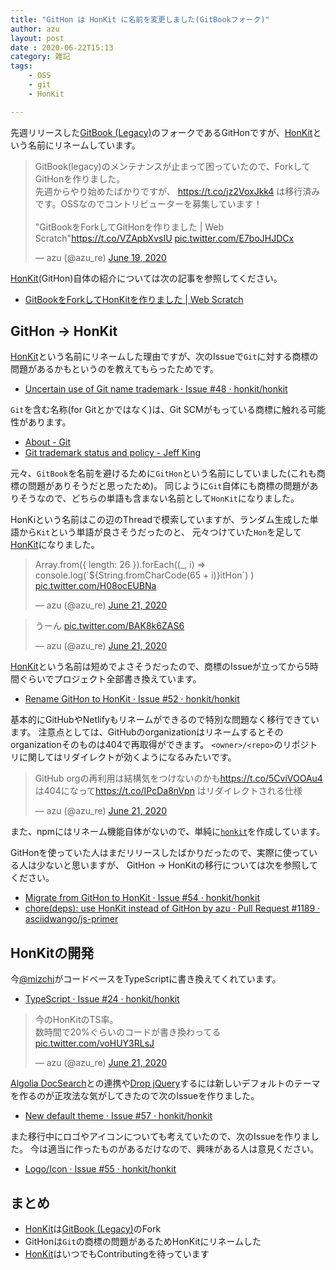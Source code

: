 ```yaml
---
title: "GitHon は HonKit に名前を変更しました(GitBookフォーク)"
author: azu
layout: post
date : 2020-06-22T15:13
category: 雑記
tags:
    - OSS
    - git
    - HonKit

---
```


先週リリースした[GitBook (Legacy)](https://github.com/GitbookIO/gitbook)のフォークであるGitHonですが、[HonKit](https://github.com/HonKit/HonKit)という名前にリネームしています。

<blockquote class="twitter-tweet"><p lang="ja" dir="ltr">GitBook(legacy)のメンテナンスが止まって困っていたので、ForkしてGitHonを作りました。<br>先週からやり始めたばかりですが、 <a href="https://t.co/jz2VoxJkk4">https://t.co/jz2VoxJkk4</a> は移行済みです。OSSなのでコントリビューターを募集しています！<br><br>&quot;GitBookをForkしてGitHonを作りました | Web Scratch&quot;<a href="https://t.co/VZApbXvsIU">https://t.co/VZApbXvsIU</a> <a href="https://t.co/E7boJHJDCx">pic.twitter.com/E7boJHJDCx</a></p>&mdash; azu (@azu_re) <a href="https://twitter.com/azu_re/status/1273875559689285633?ref_src=twsrc%5Etfw">June 19, 2020</a></blockquote>

[HonKit](https://github.com/HonKit/HonKit)(GitHon)自体の紹介については次の記事を参照してください。

- [GitBookをForkしてHonKitを作りました | Web Scratch](https://efcl.info/2020/06/19/githon/)

## GitHon → HonKit

[HonKit](https://github.com/HonKit/HonKit)という名前にリネームした理由ですが、次のIssueで`Git`に対する商標の問題があるかもというのを教えてもらったためです。

- [Uncertain use of Git name trademark · Issue #48 · honkit/honkit](https://github.com/honkit/honkit/issues/48)

`Git`を含む名称(for Gitとかではなく)は、Git SCMがもっている商標に触れる可能性があります。

- [About - Git](https://www.git-scm.com/about/trademark)
- [Git trademark status and policy - Jeff King](https://public-inbox.org/git/20170202022655.2jwvudhvo4hmueaw@sigill.intra.peff.net/)

元々、`GitBook`を名前を避けるために`GitHon`という名前にしていました(これも商標の問題がありそうだと思ったため)。
同じように`Git`自体にも商標の問題がありそうなので、どちらの単語も含まない名前として`HonKit`になりました。

HonKiという名前はこの辺のThreadで模索していますが、ランダム生成した単語から`Kit`という単語が良さそうだったのと、
元々つけていた`Hon`を足して[HonKit](https://github.com/HonKit/HonKit)になりました。

<blockquote class="twitter-tweet"><p lang="en" dir="ltr">Array.from({ length: 26 }).forEach((_, i) =&gt; console.log(`${String.fromCharCode(65 + i)}itHon`) ) <a href="https://t.co/H08ocEUBNa">pic.twitter.com/H08ocEUBNa</a></p>&mdash; azu (@azu_re) <a href="https://twitter.com/azu_re/status/1274693495320539138?ref_src=twsrc%5Etfw">June 21, 2020</a></blockquote>

<blockquote class="twitter-tweet"><p lang="ja" dir="ltr">うーん <a href="https://t.co/BAK8k6ZAS6">pic.twitter.com/BAK8k6ZAS6</a></p>&mdash; azu (@azu_re) <a href="https://twitter.com/azu_re/status/1274714760441823235?ref_src=twsrc%5Etfw">June 21, 2020</a></blockquote>

[HonKit](https://github.com/HonKit/HonKit)という名前は短めでよさそうだったので、商標のIssueが立ってから5時間ぐらいでプロジェクト全部書き換えています。

- [Rename GitHon to HonKit · Issue #52 · honkit/honkit](https://github.com/honkit/honkit/issues/52)

基本的にGitHubやNetlifyもリネームができるので特別な問題なく移行できています。
注意点としては、GitHubのorganizationはリネームするとそのorganizationそのものは404で再取得ができます。
`<owner>/<repo>`のリポジトリに関してはリダイレクトが効くようになるみたいです。

<blockquote class="twitter-tweet"><p lang="ja" dir="ltr">GitHub orgの再利用は結構気をつけないのかも<a href="https://t.co/5CviVOOAu4">https://t.co/5CviVOOAu4</a> は404になって<a href="https://t.co/IPcDa8nVpn">https://t.co/IPcDa8nVpn</a> はリダイレクトされる仕様</p>&mdash; azu (@azu_re) <a href="https://twitter.com/azu_re/status/1274755814587117574?ref_src=twsrc%5Etfw">June 21, 2020</a></blockquote>

また、npmにはリネーム機能自体がないので、単純に[`honkit`](https://www.npmjs.com/org/honkit)を作成しています。

GitHonを使っていた人はまだリリースしたばかりだったので、実際に使っている人は少ないと思いますが、
GitHon → HonKitの移行については次を参照してください。

- [Migrate from GitHon to HonKit · Issue #54 · honkit/honkit](https://github.com/honkit/honkit/issues/54)
- [chore(deps): use HonKit instead of GitHon by azu · Pull Request #1189 · asciidwango/js-primer](https://github.com/asciidwango/js-primer/pull/1189)

## HonKitの開発

今[@mizchi](https://github.com/mizchi)がコードベースをTypeScriptに書き換えてくれています。

- [TypeScript · Issue #24 · honkit/honkit](https://github.com/honkit/honkit/issues/24)

<blockquote class="twitter-tweet"><p lang="ja" dir="ltr">今のHonKitのTS率。<br>数時間で20%ぐらいのコードが書き換わってる <a href="https://t.co/voHUY3RLsJ">pic.twitter.com/voHUY3RLsJ</a></p>&mdash; azu (@azu_re) <a href="https://twitter.com/azu_re/status/1274770182355836928?ref_src=twsrc%5Etfw">June 21, 2020</a></blockquote>

[Algolia DocSearch](https://github.com/honkit/honkit/issues/45)との連携や[Drop jQuery](https://github.com/honkit/honkit/issues/39)するには新しいデフォルトのテーマを作るのが正攻法な気がしてきたので次のIssueを作りました。

- [New default theme · Issue #57 · honkit/honkit](https://github.com/honkit/honkit/issues/57)

また移行中にロゴやアイコンについても考えていたので、次のIssueを作りました。
今は適当に作ったものがあるだけなので、興味がある人は意見ください。

- [Logo/Icon · Issue #55 · honkit/honkit](https://github.com/honkit/honkit/issues/55)

## まとめ

- [HonKit](https://github.com/HonKit/HonKit)は[GitBook (Legacy)](https://github.com/GitbookIO/gitbook)のFork
- GitHonは`Git`の商標の問題があるためHonKitにリネームした
- [HonKit](https://github.com/HonKit/HonKit)はいつでもContributingを待っています

<script async src="https://platform.twitter.com/widgets.js" charset="utf-8"></script> 
